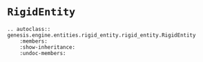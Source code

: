 # `RigidEntity`

```{eval-rst}  
.. autoclass:: genesis.engine.entities.rigid_entity.rigid_entity.RigidEntity
    :members:
    :show-inheritance:
    :undoc-members:
```
